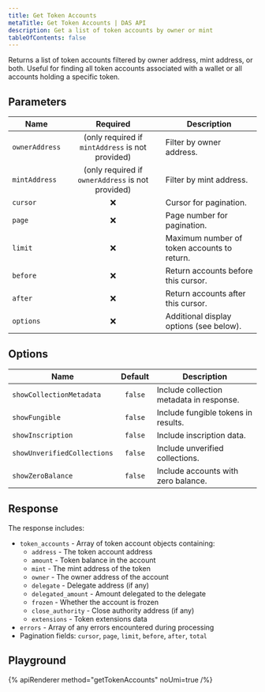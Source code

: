 ```yaml
---
title: Get Token Accounts
metaTitle: Get Token Accounts | DAS API
description: Get a list of token accounts by owner or mint
tableOfContents: false
---
```


Returns a list of token accounts filtered by owner address, mint address, or both. Useful for finding all token accounts associated with a wallet or all accounts holding a specific token.

## Parameters

| Name           | Required | Description                                          |
| -------------- | :------: | ---------------------------------------------------- |
| `ownerAddress` |    (only required if `mintAddress` is not provided)    | Filter by owner address.                             |
| `mintAddress`  |    (only required if `ownerAddress` is not provided)    | Filter by mint address.                              |
| `cursor`       |    ❌    | Cursor for pagination.                               |
| `page`         |    ❌    | Page number for pagination.                          |
| `limit`        |    ❌    | Maximum number of token accounts to return.          |
| `before`       |    ❌    | Return accounts before this cursor.                  |
| `after`        |    ❌    | Return accounts after this cursor.                   |
| `options`      |    ❌    | Additional display options (see below).              |

## Options

| Name                       | Default | Description                                    |
| -------------------------- | :-----: | ---------------------------------------------- |
| `showCollectionMetadata`   | `false` | Include collection metadata in response.       |
| `showFungible`             | `false` | Include fungible tokens in results.           |
| `showInscription`          | `false` | Include inscription data.                      |
| `showUnverifiedCollections`| `false` | Include unverified collections.                |
| `showZeroBalance`          | `false` | Include accounts with zero balance.            |


## Response

The response includes:

- `token_accounts` - Array of token account objects containing:
  - `address` - The token account address
  - `amount` - Token balance in the account
  - `mint` - The mint address of the token
  - `owner` - The owner address of the account
  - `delegate` - Delegate address (if any)
  - `delegated_amount` - Amount delegated to the delegate
  - `frozen` - Whether the account is frozen
  - `close_authority` - Close authority address (if any)
  - `extensions` - Token extensions data
- `errors` - Array of any errors encountered during processing
- Pagination fields: `cursor`, `page`, `limit`, `before`, `after`, `total`

## Playground

{% apiRenderer method="getTokenAccounts" noUmi=true /%}